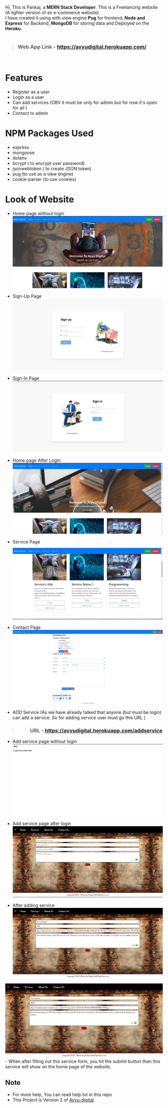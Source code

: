 Hi, This is Pankaj, a **MERN Stack Developer**. This is a Freelancing website (A lighter version of an e-commerce website). <br>
I have created it using with view engine **Pug** for frontend, **Node and Express** for Backend, **MongoDB** for storing data and Deployed on the **Heroku.**
<br> <br>
> ### Web App Link - https://avyudigital.herokuapp.com/

<br>

# Features
- Register as a user
- Login as a user 
- Can add services (OBV it must be only for admin but for now it's open for all )
- Contact to admin 

# NPM Packages Used
- express
- mongoose
- dotenv
- bcrypt ( to encrypt user password)
- jsonwebtoken ( to create JSON token)
- pug (to use as a view engine)
- cookie-parser (to use cookies)

# Look of Website
- Home page without login <img src="./readme-screenshots/withoutlogin.png" alt=""/>

- Sign-Up Page <img src="./readme-screenshots/signup.png" alt=""/> 

- Sign-In Page <img src="./readme-screenshots/signin.png" alt=""/>

- Home page After Login <img src="./readme-screenshots/afterloginhome.jpg" alt=""/>

- Service Page <img src="./readme-screenshots/servicehome.png" alt=""/>

- Contact Page <img src="./readme-screenshots/Contact.png" alt=""/>

- ADD Service (As we have already talked that anyone (but must be login) can add a service. So for adding service user must go this URL )
>> ### URL - https://avyudigital.herokuapp.com/addservice
- Add service page without login <img src="./readme-screenshots/withoutloginservicepage.png" alt=""/>

- Add service page after login <img src="./readme-screenshots/service_page_after_login.png" alt=""/>

- After adding service <img src="./readme-screenshots/After_filling_service1.png" alt=""/>
<img src="./readme-screenshots/After_filling_service2.png" alt=""/>
- When after filling out this service form, you hit the submit button then this service will show on the home page of the website.

## Note 
- For more help, You can read help.txt in this repo 
- This Project is Version 2 of [Avyu-digital](https://github.com/sainipankaj15/AVYU-DIGITAL).
